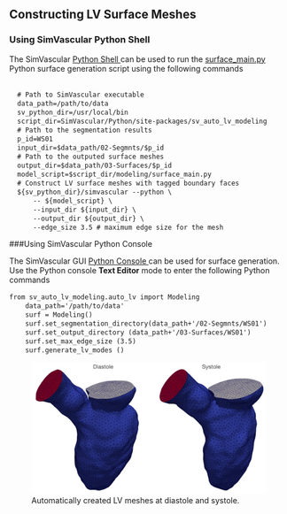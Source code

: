 ## Constructing LV Surface Meshes ##

### Using SimVascular Python Shell

The SimVascular
<a href='http://simvascular.github.io/docsPythonInterface.html#python_shell'> Python Shell </a>
can be used to run the 
<a href="https://github.com/SimVascular/SimVascular/tree/master/Python/site-packages/sv_auto_lv_modeling/modeling/surface_main.py"> 
surface_main.py </a> Python surface generation script using the following commands

<pre><code class='language-shell' lang='shell'>
  # Path to SimVascular executable
  data_path=/path/to/data
  sv_python_dir=/usr/local/bin
  script_dir=SimVascular/Python/site-packages/sv_auto_lv_modeling
  # Path to the segmentation results
  p_id=WS01
  input_dir=$data_path/02-Segmnts/$p_id
  # Path to the outputed surface meshes
  output_dir=$data_path/03-Surfaces/$p_id
  model_script=$script_dir/modeling/surface_main.py
  # Construct LV surface meshes with tagged boundary faces
  ${sv_python_dir}/simvascular --python \
      -- ${model_script} \
      --input_dir ${input_dir} \
      --output_dir ${output_dir} \
      --edge_size 3.5 # maximum edge size for the mesh
</code></pre>


###Using SimVascular Python Console

The SimVascular GUI <a href='http://simvascular.github.io/docsPythonInterface.html#console'> Python Console </a>
can be used for surface generation. Use the Python console <strong>Text Editor</strong> mode to enter the following Python commands 

<pre><code class='language-python' lang='python'>from sv_auto_lv_modeling.auto_lv import Modeling
    data_path='/path/to/data'
    surf = Modeling()
    surf.set_segmentation_directory(data_path+'/02-Segmnts/WS01')
    surf.set_output_directory (data_path+'/03-Surfaces/WS01')
    surf.set_max_edge_size (3.5)
    surf.generate_lv_modes ()
</code></pre>

<figure>
  <img class="svImg svImgMd" src="documentation/simcardio/cardiacModeling/images/surface.png">
  <figcaption class="svCaption" >Automatically created LV meshes at diastole and systole.</figcaption>
</figure>


